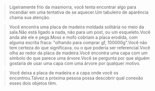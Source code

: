 > Ligeiramente frio da masmorra, você tenta encontrar algo para incendiar em uma tentativa de se aquecer.Um tabuleiro de aparência chama sua atenção.
  
> Você encontra uma placa de madeira moldada solitária no meio da sala.Não está ligado a nada, não para um post, ou um esqueleto.Você anda até ele e pega.Moss e mofo cobriam a placa erodida, com alguma escrita fraca: "olhando para comprar gf, 100000g".Você não tem certeza do que significava, ou o que poderia ser referencial.Você olha ao redor da placa de madeira.Você encontra uma capa com um símbolo do que parece uma árvore.Você se pergunta por que alguém gostaria de usar uma capa com uma árvore por qualquer motivo.
  
> Você deixa a placa de madeira e a capa onde você os encontrou.Talvez a próxima pessoa possa descobrir qual conexão esses dois objetos têm.
